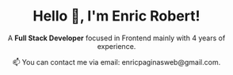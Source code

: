 <div align="center">
  <h1>Hello 👋, I'm Enric Robert!</h1>
  <p>A <strong>Full Stack Developer</strong> focused in Frontend mainly with 4 years of experience.</p>
  <p>📫 You can contact me via email: enricpaginasweb@gmail.com.</p>
</div>
